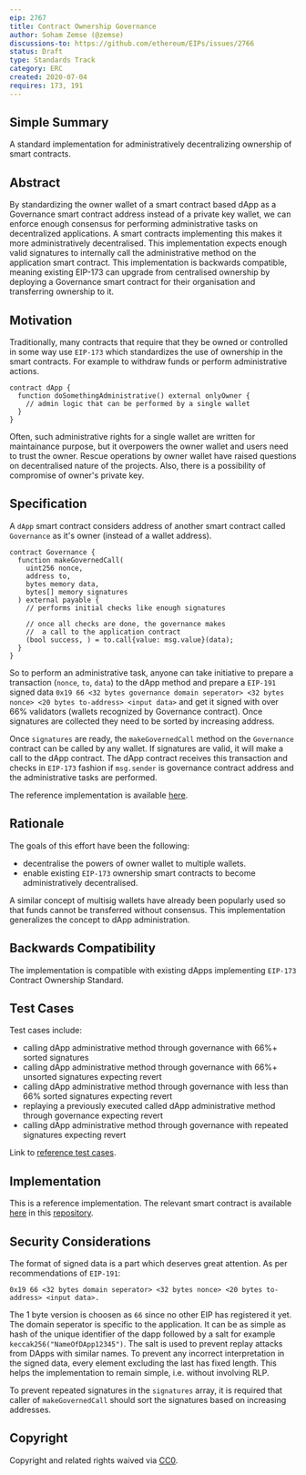 ```yaml
---
eip: 2767
title: Contract Ownership Governance
author: Soham Zemse (@zemse)
discussions-to: https://github.com/ethereum/EIPs/issues/2766
status: Draft
type: Standards Track
category: ERC
created: 2020-07-04
requires: 173, 191
---
```


## Simple Summary

<!--"If you can't explain it simply, you don't understand it well enough." Provide a simplified and layman-accessible explanation of the EIP.-->

A standard implementation for administratively decentralizing ownership of smart contracts.

## Abstract

<!--A short (~200 word) description of the technical issue being addressed.-->

By standardizing the owner wallet of a smart contract based dApp as a Governance smart contract address instead of a private key wallet, we can enforce enough consensus for performing administrative tasks on decentralized applications. A smart contracts implementing this makes it more administratively decentralised. This implementation expects enough valid signatures to internally call the administrative method on the application smart contract. This implementation is backwards compatible, meaning existing EIP-173 can upgrade from centralised ownership by deploying a Governance smart contract for their organisation and transferring ownership to it.

## Motivation

<!--The motivation is critical for EIPs that want to change the Ethereum protocol. It should clearly explain why the existing protocol specification is inadequate to address the problem that the EIP solves. EIP submissions without sufficient motivation may be rejected outright.-->

Traditionally, many contracts that require that they be owned or controlled in some way use `EIP-173` which standardizes the use of ownership in the smart contracts. For example to withdraw funds or perform administrative actions.

```solidity
contract dApp {
  function doSomethingAdministrative() external onlyOwner {
    // admin logic that can be performed by a single wallet
  }
}
```

Often, such administrative rights for a single wallet are written for maintainance purpose, but it overpowers the owner wallet and users need to trust the owner. Rescue operations by owner wallet have raised questions on decentralised nature of the projects. Also, there is a possibility of compromise of owner's private key.

## Specification

<!--The technical specification should describe the syntax and semantics of any new feature. The specification should be detailed enough to allow competing, interoperable implementations for any of the current Ethereum platforms (go-ethereum, parity, cpp-ethereum, ethereumj, ethereumjs, and [others](https://github.com/ethereum/wiki/wiki/Clients)).-->

A `dApp` smart contract considers address of another smart contract called `Governance` as it's owner (instead of a wallet address).

```solidity
contract Governance {
  function makeGovernedCall(
    uint256 nonce,
    address to,
    bytes memory data,
    bytes[] memory signatures
  ) external payable {
    // performs initial checks like enough signatures

    // once all checks are done, the governance makes
    //  a call to the application contract
    (bool success, ) = to.call{value: msg.value}(data);
  }
}
```

So to perform an administrative task, anyone can take initiative to prepare a transaction (`nonce`, `to`, `data`) to the dApp method and prepare a `EIP-191` signed data `0x19 66 <32 bytes governance domain seperator> <32 bytes nonce> <20 bytes to-address> <input data>` and get it signed with over 66% validators (wallets recognized by Governance contract). Once signatures are collected they need to be sorted by increasing address.

Once `signatures` are ready, the `makeGovernedCall` method on the `Governance` contract can be called by any wallet. If signatures are valid, it will make a call to the dApp contract. The dApp contract receives this transaction and checks in `EIP-173` fashion if `msg.sender` is governance contract address and the administrative tasks are performed.

The reference implementation is available [here](https://github.com/zemse/smart-contract-governance/blob/master/contracts/SimpleGovernance/Governance.sol).

## Rationale

<!--The rationale fleshes out the specification by describing what motivated the design and why particular design decisions were made. It should describe alternate designs that were considered and related work, e.g. how the feature is supported in other languages. The rationale may also provide evidence of consensus within the community, and should discuss important objections or concerns raised during discussion.-->

The goals of this effort have been the following:

- decentralise the powers of owner wallet to multiple wallets.
- enable existing `EIP-173` ownership smart contracts to become administratively decentralised.

A similar concept of multisig wallets have already been popularly used so that funds cannot be transferred without consensus. This implementation generalizes the concept to dApp administration.

## Backwards Compatibility

<!--All EIPs that introduce backwards incompatibilities must include a section describing these incompatibilities and their severity. The EIP must explain how the author proposes to deal with these incompatibilities. EIP submissions without a sufficient backwards compatibility treatise may be rejected outright.-->

The implementation is compatible with existing dApps implementing `EIP-173` Contract Ownership Standard.

## Test Cases

<!--Test cases for an implementation are mandatory for EIPs that are affecting consensus changes. Other EIPs can choose to include links to test cases if applicable.-->

Test cases include:

- calling dApp administrative method through governance with 66%+ sorted signatures
- calling dApp administrative method through governance with 66%+ unsorted signatures expecting revert
- calling dApp administrative method through governance with less than 66% sorted signatures expecting revert
- replaying a previously executed called dApp administrative method through governance expecting revert
- calling dApp administrative method through governance with repeated signatures expecting revert

Link to [reference test cases](https://github.com/zemse/contract-ownership-governance/blob/master/test/suites/SimpleGovernance.test.ts).

## Implementation

<!--The implementations must be completed before any EIP is given status "Final", but it need not be completed before the EIP is accepted. While there is merit to the approach of reaching consensus on the specification and rationale before writing code, the principle of "rough consensus and running code" is still useful when it comes to resolving many discussions of API details.-->

This is a reference implementation. The relevant smart contract is available [here](https://github.com/zemse/smart-contract-governance/blob/master/contracts/SimpleGovernance/Governance.sol) in this [repository](https://github.com/zemse/contract-ownership-governance).

## Security Considerations

<!--All EIPs must contain a section that discusses the security implications/considerations relevant to the proposed change. Include information that might be important for security discussions, surfaces risks and can be used throughout the life cycle of the proposal. E.g. include security-relevant design decisions, concerns, important discussions, implementation-specific guidance and pitfalls, an outline of threats and risks and how they are being addressed. EIP submissions missing the "Security Considerations" section will be rejected. An EIP cannot proceed to status "Final" without a Security Considerations discussion deemed sufficient by the reviewers.-->

The format of signed data is a part which deserves great attention. As per recommendations of `EIP-191`:

```
0x19 66 <32 bytes domain seperator> <32 bytes nonce> <20 bytes to-address> <input data>.
```

The 1 byte version is choosen as `66` since no other EIP has registered it yet. The domain seperator is specific to the application. It can be as simple as hash of the unique identifier of the dapp followed by a salt for example `keccak256("NameOfDApp12345")`. The salt is used to prevent replay attacks from DApps with similar names. To prevent any incorrect interpretation in the signed data, every element excluding the last has fixed length. This helps the implementation to remain simple, i.e. without involving RLP.

To prevent repeated signatures in the `signatures` array, it is required that caller of `makeGovernedCall` should sort the signatures based on increasing addresses.

## Copyright

Copyright and related rights waived via [CC0](https://creativecommons.org/publicdomain/zero/1.0/).
